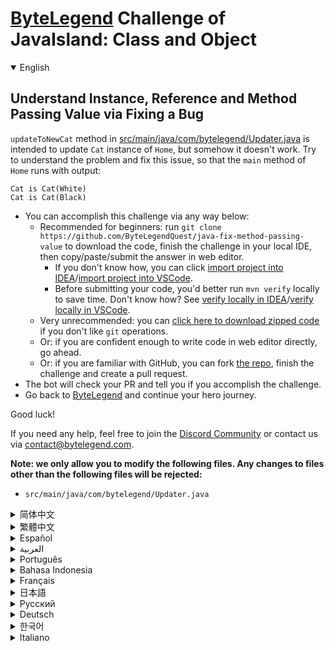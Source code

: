 # [ByteLegend](https://bytelegend.com) Challenge of JavaIsland: Class and Object

<details open='true'>
<summary>English</summary>

## Understand Instance, Reference and Method Passing Value via Fixing a Bug

`updateToNewCat` method in [src/main/java/com/bytelegend/Updater.java](https://github.com/ByteLegendQuest/java-fix-method-passing-value/blob/main/src/main/java/com/bytelegend/Updater.java) is intended to update `Cat` instance of `Home`,
but somehow it doesn't work. Try to understand the problem and fix this issue, so that the `main` method of `Home`
runs with output:

```
Cat is Cat(White)
Cat is Cat(Black)
```

- You can accomplish this challenge via any way below:
  - Recommended for beginners: run `git clone https://github.com/ByteLegendQuest/java-fix-method-passing-value` to download the code,
    finish the challenge in your local IDE, then copy/paste/submit the answer in web editor.
    - If you don't know how, you can click [import project into IDEA](https://github.com/ByteLegendQuest/java-fix-method-passing-value/blob/main/docs/en/clone-and-import.md)/[import project into VSCode](https://github.com/ByteLegendQuest/java-fix-method-passing-value/blob/main/docs/en/clone-and-import-vscode.md).
    - Before submitting your code, you'd better run `mvn verify` locally to save time. Don't know how? See [verify locally in IDEA](https://github.com/ByteLegendQuest/java-fix-method-passing-value/blob/main/docs/en/run-mvn-verify-idea.md)/[verify locally in VSCode](https://github.com/ByteLegendQuest/java-fix-method-passing-value/blob/main/docs/en/run-mvn-verify-vscode.md).
  - Very unrecommended: you can [click here to download zipped code](https://codeload.github.com/ByteLegendQuest/java-fix-method-passing-value/zip/refs/heads/main) if you don't like `git` operations.
  - Or: if you are confident enough to write code in web editor directly, go ahead.
  - Or: if you are familiar with GitHub, you can fork [the repo](https://github.com/ByteLegendQuest/java-fix-method-passing-value), finish the challenge and create a pull request.
- The bot will check your PR and tell you if you accomplish the challenge.
- Go back to [ByteLegend](https://bytelegend.com) and continue your hero journey.

Good luck!

If you need any help, feel free to join the [Discord Community](https://discord.gg/35RreUUGWt) or contact us via [contact@bytelegend.com](mailto:contact@bytelegend.com).

**Note: we only allow you to modify the following files.
Any changes to files other than the following files will be rejected:**

- `src/main/java/com/bytelegend/Updater.java`

</details>

<details>
<summary>简体中文</summary>

## 通过修复一个Bug理解对象<ruby>引用<rt>Reference</rt></ruby>与<ruby>方法传值<rt>Method Passing Value</rt></ruby>

[src/main/java/com/bytelegend/Updater.java](https://github.com/ByteLegendQuest/java-fix-method-passing-value/blob/main/src/main/java/com/bytelegend/Updater.java)的`updateToNewCat`方法尝试将`Home`中的`Cat`对象更新，但是似乎没有生效。
思考一下为什么并修复这个问题，使得`Home`的`main`方法运行输出：

```
Cat is Cat(White)
Cat is Cat(Black)
```

- 你可以使用以下任意一种方法完成挑战：
  - 初学者推荐：运行`git clone https://git.bytelegend.com/ByteLegendQuest/java-fix-method-passing-value`将代码下载到本地，在本地使用IDE调试完成后复制到网页编辑器里提交。
    - 如果你不知道怎么做，可以点击[导入IDEA](https://github.com/ByteLegendQuest/java-fix-method-passing-value/blob/main/docs/zh_hans/clone-and-import.md)/[导入VSCode](https://github.com/ByteLegendQuest/java-fix-method-passing-value/blob/main/docs/zh_hans/clone-and-import-vscode.md)。
    - 在提交之前，你最好先在本地运行`mvn verify`验证一下答案，以节约时间。不知道如何做？请查看[在IDEA中本地验证](https://github.com/ByteLegendQuest/java-fix-method-passing-value/blob/main/docs/zh_hans/run-mvn-verify-idea.md)/[在VSCode中本地验证](https://github.com/ByteLegendQuest/java-fix-method-passing-value/blob/main/docs/zh_hans/run-mvn-verify-vscode.md)。
  - 非常不推荐：如果你实在不喜欢`git`命令行操作，你可以[点击这里直接下载打包好的代码](https://ghcodeload.bytelegend.com/ByteLegendQuest/java-fix-method-passing-value/zip/refs/heads/main)。
  - 或者：如果你非常自信不需要下载代码到本地调试，可以使用网页编辑器直接提交。
  - 或者：如果你对GitHub非常熟悉，你可以fork[这个仓库](https://github.com/ByteLegendQuest/java-fix-method-passing-value)、完成挑战后，创建一个Pull Request。
- 机器人将会检查你的答案，告诉你你是否通过了挑战。
- 回到[字节传说](https://bytelegend.com)，然后继续你的英雄旅程。

祝你好运！

如果你需要任何帮助，欢迎加入官方玩家QQ群（在[首页](https://bytelegend.com)右下角的`联系 & 关于`菜单里可以找到入群方式）或者[Discord社区](https://discord.gg/PvmqK3hF)，或email至[contact@bytelegend.com](mailto:contact@bytelegend.com)。

**注意：我们只允许您修改以下文件，任何对其他文件的修改都会被拒绝：**

- `src/main/java/com/bytelegend/Updater.java`

</details>

<details>
<summary>繁體中文</summary>

通過修復 Bug 了解實例、引用和方法傳遞值
----------------------

[src/main/java/com/bytelegend/Updater.java](https://github.com/ByteLegendQuest/java-fix-method-passing-value/blob/main/src/main/java/com/bytelegend/Updater.java)中的`updateToNewCat`方法旨在更新`Home`的`Cat`實例，但不知何故它不起作用。嘗試了解問題並修復此問題，以便`Home`的`main`方法運行並輸出：

    Cat is Cat(White)
    Cat is Cat(Black)
    

-   您可以通過以下任何方式完成此挑戰：
    -   推薦給初學者：運行`git clone https://github.com/ByteLegendQuest/java-fix-method-passing-value`下載代碼，在本地 IDE 中完成挑戰，然後在網頁編輯器中復制/粘貼/提交答案.
        -   如果你不知道怎麼做，你可以點擊[import project into IDEA](https://github.com/ByteLegendQuest/java-fix-method-passing-value/blob/main/docs/en/clone-and-import.md) / [import project into VSCode](https://github.com/ByteLegendQuest/java-fix-method-passing-value/blob/main/docs/en/clone-and-import-vscode.md) 。
        -   在提交代碼之前，您最好在本地運行`mvn verify`以節省時間。不知道怎麼樣？請參閱[在 IDEA](https://github.com/ByteLegendQuest/java-fix-method-passing-value/blob/main/docs/en/run-mvn-verify-idea.md) [中進行本地驗證/在 VSCode 中進行本地驗證](https://github.com/ByteLegendQuest/java-fix-method-passing-value/blob/main/docs/en/run-mvn-verify-vscode.md)。
    -   非常不推薦：如果你不喜歡`git`操作，可以[點擊這裡下載壓縮代碼](https://codeload.github.com/ByteLegendQuest/java-fix-method-passing-value/zip/refs/heads/main)。
    -   或者：如果您有足夠的信心直接在 Web 編輯器中編寫代碼，請繼續。
    -   或者：如果你熟悉 GitHub，你可以 fork[倉庫](https://github.com/ByteLegendQuest/java-fix-method-passing-value)，完成挑戰並創建一個拉取請求。
-   機器人會檢查你的 PR 並告訴你是否完成了挑戰。
-   回到[ByteLegend](https://bytelegend.com)繼續你的英雄之旅。

祝你好運！

如果您需要任何幫助，請隨時加入[Discord 社區](https://discord.gg/35RreUUGWt)或通過[contact@bytelegend.com](mailto:contact@bytelegend.com)聯繫我們。

**注意：我們只允許您修改以下文件。對以下文件以外的文件的任何更改都將被拒絕：**

-   `src/main/java/com/bytelegend/Updater.java`
</details>

<details>
<summary>Español</summary>

Comprender el valor de transferencia de instancias, referencias y métodos a través de la corrección de un error
---------------------------------------------------------------------------------------------------------------

El método `updateToNewCat` en [src/main/java/com/bytelegend/Updater.java](https://github.com/ByteLegendQuest/java-fix-method-passing-value/blob/main/src/main/java/com/bytelegend/Updater.java) está destinado a actualizar la instancia de `Cat` de `Home` , pero de alguna manera no funciona. Intente comprender el problema y solucione este problema, de modo que el método `main` de `Home` se ejecute con salida:

    Cat is Cat(White)
    Cat is Cat(Black)
    

-   Puede lograr este desafío de cualquier manera a continuación:
    -   Recomendado para principiantes: ejecute `git clone https://github.com/ByteLegendQuest/java-fix-method-passing-value` para descargar el código, finalice el desafío en su IDE local, luego copie/pegue/envíe la respuesta en el editor web .
        -   Si no sabe cómo hacerlo, puede hacer clic en [importar proyecto a IDEA](https://github.com/ByteLegendQuest/java-fix-method-passing-value/blob/main/docs/en/clone-and-import.md) / [importar proyecto a VSCode](https://github.com/ByteLegendQuest/java-fix-method-passing-value/blob/main/docs/en/clone-and-import-vscode.md) .
        -   Antes de enviar su código, es mejor que ejecute `mvn verify` localmente para ahorrar tiempo. ¿No sabes cómo? Ver [verificar localmente en IDEA](https://github.com/ByteLegendQuest/java-fix-method-passing-value/blob/main/docs/en/run-mvn-verify-idea.md) / [verificar localmente en VSCode](https://github.com/ByteLegendQuest/java-fix-method-passing-value/blob/main/docs/en/run-mvn-verify-vscode.md) .
    -   Muy poco recomendado: puede [hacer clic aquí para descargar el código comprimido](https://codeload.github.com/ByteLegendQuest/java-fix-method-passing-value/zip/refs/heads/main) si no le gustan las operaciones de `git` .
    -   O: si tiene la confianza suficiente para escribir código en el editor web directamente, adelante.
    -   O: si está familiarizado con GitHub, puede bifurcar [el repositorio](https://github.com/ByteLegendQuest/java-fix-method-passing-value) , finalizar el desafío y crear una solicitud de extracción.
-   El bot verificará tu PR y te dirá si logras el desafío.
-   Regrese a [ByteLegend](https://bytelegend.com) y continúe su viaje de héroe.

¡Buena suerte!

Si necesita ayuda, no dude en unirse a la [comunidad de Discord](https://discord.gg/35RreUUGWt) o contáctenos a través de [contact@bytelegend.com](mailto:contact@bytelegend.com) .

**Nota: solo le permitimos modificar los siguientes archivos. Cualquier cambio en los archivos que no sean los siguientes archivos será rechazado:**

-   `src/main/java/com/bytelegend/Updater.java`
</details>

<details>
<summary>العربية</summary>

فهم قيمة المثيل والمرجع وطريقة تمرير من خلال إصلاح الخلل
--------------------------------------------------------

تم تصميم طريقة `updateToNewCat` في [src / main / java / com / bytelegend / Updater.java](https://github.com/ByteLegendQuest/java-fix-method-passing-value/blob/main/src/main/java/com/bytelegend/Updater.java) لتحديث نسخة `Cat` من `Home` ، لكنها لا تعمل بطريقة ما. حاول فهم المشكلة وإصلاح هذه المشكلة ، بحيث تعمل الطريقة `main` للصفحة `Home` مع الإخراج:

 `Cat is Cat(White) Cat is Cat(Black)`

-   يمكنك إنجاز هذا التحدي بأي طريقة أدناه:
    -   موصى به للمبتدئين: قم بتشغيل `git clone https://github.com/ByteLegendQuest/java-fix-method-passing-value` لتنزيل الكود ، وإنهاء التحدي في IDE المحلي الخاص بك ، ثم نسخ / لصق / إرسال الإجابة في محرر الويب .
        -   إذا كنت لا تعرف كيف يمكنك النقر فوق [استيراد مشروع إلى IDEA](https://github.com/ByteLegendQuest/java-fix-method-passing-value/blob/main/docs/en/clone-and-import.md) / [استيراد مشروع إلى VSCode](https://github.com/ByteLegendQuest/java-fix-method-passing-value/blob/main/docs/en/clone-and-import-vscode.md) .
        -   قبل إرسال التعليمات البرمجية الخاصة بك ، من الأفضل تشغيل `mvn verify` محليًا لتوفير الوقت. لا أعرف كيف؟ انظر [التحقق محليًا في IDEA](https://github.com/ByteLegendQuest/java-fix-method-passing-value/blob/main/docs/en/run-mvn-verify-idea.md) / [تحقق محليًا في VSCode](https://github.com/ByteLegendQuest/java-fix-method-passing-value/blob/main/docs/en/run-mvn-verify-vscode.md) .
    -   غير موصى به على الإطلاق: يمكنك [النقر هنا لتنزيل رمز مضغوط](https://codeload.github.com/ByteLegendQuest/java-fix-method-passing-value/zip/refs/heads/main) إذا كنت لا تحب عمليات `git` .
    -   أو: إذا كنت واثقًا بدرجة كافية لكتابة التعليمات البرمجية في محرر الويب مباشرةً ، فابدأ.
    -   أو: إذا كنت معتادًا على GitHub ، فيمكنك تفرع [الريبو](https://github.com/ByteLegendQuest/java-fix-method-passing-value) وإنهاء التحدي وإنشاء طلب سحب.
-   سيتحقق الروبوت من العلاقات العامة الخاصة بك ويخبرك إذا أنجزت التحدي.
-   ارجع إلى [ByteLegend وتابع](https://bytelegend.com) رحلة بطلك.

حظ سعيد!

إذا كنت بحاجة إلى أي مساعدة ، فلا تتردد في الانضمام إلى [مجتمع Discord](https://discord.gg/35RreUUGWt) أو الاتصال بنا عبر [contact@bytelegend.com](mailto:contact@bytelegend.com) .

**ملاحظة: نسمح لك فقط بتعديل الملفات التالية. سيتم رفض أي تغييرات يتم إجراؤها على الملفات بخلاف الملفات التالية:**

-   `src/main/java/com/bytelegend/Updater.java`
</details>

<details>
<summary>Português</summary>

Entenda o valor da instância, referência e método de passagem por meio da correção de um bug
--------------------------------------------------------------------------------------------

O método `updateToNewCat` em [src/main/java/com/bytelegend/Updater.java](https://github.com/ByteLegendQuest/java-fix-method-passing-value/blob/main/src/main/java/com/bytelegend/Updater.java) destina-se a atualizar a instância `Cat` de `Home` , mas de alguma forma não funciona. Tente entender o problema e corrigir esse problema, para que o método `main` do `Home` seja executado com saída:

    Cat is Cat(White)
    Cat is Cat(Black)
    

-   Você pode realizar este desafio de qualquer maneira abaixo:
    -   Recomendado para iniciantes: execute `git clone https://github.com/ByteLegendQuest/java-fix-method-passing-value` para baixar o código, conclua o desafio em seu IDE local e copie/cole/envie a resposta no editor da web .
        -   Se você não sabe como, você pode clicar em [import project into IDEA](https://github.com/ByteLegendQuest/java-fix-method-passing-value/blob/main/docs/en/clone-and-import.md) / [import project into VSCode](https://github.com/ByteLegendQuest/java-fix-method-passing-value/blob/main/docs/en/clone-and-import-vscode.md) .
        -   Antes de enviar seu código, é melhor você executar `mvn verify` localmente para economizar tempo. Não sei como? Consulte [verificar localmente em IDEA](https://github.com/ByteLegendQuest/java-fix-method-passing-value/blob/main/docs/en/run-mvn-verify-idea.md) / [verificar localmente em VSCode](https://github.com/ByteLegendQuest/java-fix-method-passing-value/blob/main/docs/en/run-mvn-verify-vscode.md) .
    -   Muito não recomendado: você pode [clicar aqui para baixar o código zipado](https://codeload.github.com/ByteLegendQuest/java-fix-method-passing-value/zip/refs/heads/main) se não gostar das operações do `git` .
    -   Ou: se você estiver confiante o suficiente para escrever código diretamente no editor da web, vá em frente.
    -   Ou: se você estiver familiarizado com o GitHub, você pode fazer o fork [do repo](https://github.com/ByteLegendQuest/java-fix-method-passing-value) , finalizar o desafio e criar uma pull request.
-   O bot verificará seu PR e informará se você cumprir o desafio.
-   Volte para [ByteLegend](https://bytelegend.com) e continue sua jornada de herói.

Boa sorte!

Se precisar de ajuda, sinta-se à vontade para se juntar à [Comunidade Discord](https://discord.gg/35RreUUGWt) ou entre em contato conosco via [contact@bytelegend.com](mailto:contact@bytelegend.com) .

**Nota: só permitimos que você modifique os seguintes arquivos. Quaisquer alterações em arquivos que não sejam os arquivos a seguir serão rejeitadas:**

-   `src/main/java/com/bytelegend/Updater.java`
</details>

<details>
<summary>Bahasa Indonesia</summary>

Memahami Instance, Referensi, dan Metode Melewati Nilai melalui Memperbaiki Bug
-------------------------------------------------------------------------------

metode `updateToNewCat` di [src/main/Java/com/bytelegend/Updater.java](https://github.com/ByteLegendQuest/java-fix-method-passing-value/blob/main/src/main/java/com/bytelegend/Updater.java) dimaksudkan untuk memperbarui instance `Cat` dari `Home` , tetapi entah bagaimana itu tidak berhasil. Cobalah untuk memahami masalahnya dan perbaiki masalah ini, sehingga metode `main` `Home` berjalan dengan output:

    Cat is Cat(White)
    Cat is Cat(Black)
    

-   Anda dapat menyelesaikan tantangan ini melalui cara apa pun di bawah ini:
    -   Direkomendasikan untuk pemula: jalankan `git clone https://github.com/ByteLegendQuest/java-fix-method-passing-value` untuk mengunduh kode, selesaikan tantangan di IDE lokal Anda, lalu salin/tempel/kirim jawabannya di editor web .
        -   Jika Anda tidak tahu caranya, Anda bisa mengklik [import project into IDEA](https://github.com/ByteLegendQuest/java-fix-method-passing-value/blob/main/docs/en/clone-and-import.md) / [import project into VSCode](https://github.com/ByteLegendQuest/java-fix-method-passing-value/blob/main/docs/en/clone-and-import-vscode.md) .
        -   Sebelum mengirimkan kode Anda, Anda sebaiknya menjalankan `mvn verify` secara lokal untuk menghemat waktu. Tidak tahu bagaimana? Lihat [verifikasi secara lokal di IDEA](https://github.com/ByteLegendQuest/java-fix-method-passing-value/blob/main/docs/en/run-mvn-verify-idea.md) / [verifikasi secara lokal di VSCode](https://github.com/ByteLegendQuest/java-fix-method-passing-value/blob/main/docs/en/run-mvn-verify-vscode.md) .
    -   Sangat tidak direkomendasikan: Anda dapat [mengklik di sini untuk mengunduh kode zip](https://codeload.github.com/ByteLegendQuest/java-fix-method-passing-value/zip/refs/heads/main) jika Anda tidak menyukai operasi `git` .
    -   Atau: jika Anda cukup percaya diri untuk menulis kode di editor web secara langsung, silakan.
    -   Atau: jika Anda terbiasa dengan GitHub, Anda dapat melakukan fork [repo](https://github.com/ByteLegendQuest/java-fix-method-passing-value) , menyelesaikan tantangan, dan membuat permintaan tarik.
-   Bot akan memeriksa PR Anda dan memberi tahu Anda jika Anda menyelesaikan tantangan.
-   Kembali ke [ByteLegend](https://bytelegend.com) dan lanjutkan perjalanan pahlawan Anda.

Semoga beruntung!

Jika Anda memerlukan bantuan, jangan ragu untuk bergabung dengan [Komunitas Discord](https://discord.gg/35RreUUGWt) atau hubungi kami melalui [contact@bytelegend.com](mailto:contact@bytelegend.com) .

**Catatan: kami hanya mengizinkan Anda untuk mengubah file berikut. Setiap perubahan pada file selain file berikut akan ditolak:**

-   `src/main/java/com/bytelegend/Updater.java`
</details>

<details>
<summary>Français</summary>

Comprendre l'instance, la référence et la valeur de transmission de méthode via la correction d'un bogue
--------------------------------------------------------------------------------------------------------

La méthode `updateToNewCat` dans [src/main/java/com/bytelegend/Updater.java](https://github.com/ByteLegendQuest/java-fix-method-passing-value/blob/main/src/main/java/com/bytelegend/Updater.java) est destinée à mettre à jour l'instance `Cat` de `Home` , mais cela ne fonctionne pas. Essayez de comprendre le problème et de résoudre ce problème, afin que la méthode `main` de `Home` s'exécute avec la sortie :

    Cat is Cat(White)
    Cat is Cat(Black)
    

-   Vous pouvez accomplir ce défi de n'importe quelle manière ci-dessous:
    -   Recommandé pour les débutants : exécutez `git clone https://github.com/ByteLegendQuest/java-fix-method-passing-value` pour télécharger le code, terminez le défi dans votre IDE local, puis copiez/collez/soumettez la réponse dans l'éditeur Web .
        -   Si vous ne savez pas comment, vous pouvez cliquer sur [importer le projet dans IDEA](https://github.com/ByteLegendQuest/java-fix-method-passing-value/blob/main/docs/en/clone-and-import.md) / [importer le projet dans VSCode](https://github.com/ByteLegendQuest/java-fix-method-passing-value/blob/main/docs/en/clone-and-import-vscode.md) .
        -   Avant de soumettre votre code, vous feriez mieux d'exécuter `mvn verify` localement pour gagner du temps. Vous ne savez pas comment ? Voir [vérifier localement dans IDEA](https://github.com/ByteLegendQuest/java-fix-method-passing-value/blob/main/docs/en/run-mvn-verify-idea.md) / [vérifier localement dans VSCode](https://github.com/ByteLegendQuest/java-fix-method-passing-value/blob/main/docs/en/run-mvn-verify-vscode.md) .
    -   Très déconseillé : vous pouvez [cliquer ici pour télécharger le code compressé](https://codeload.github.com/ByteLegendQuest/java-fix-method-passing-value/zip/refs/heads/main) si vous n'aimez pas les opérations `git` .
    -   Ou : si vous êtes suffisamment confiant pour écrire du code directement dans l'éditeur Web, continuez.
    -   Ou : si vous êtes familier avec GitHub, vous pouvez forker [le dépôt](https://github.com/ByteLegendQuest/java-fix-method-passing-value) , terminer le défi et créer une demande d'extraction.
-   Le bot vérifiera votre PR et vous dira si vous accomplissez le défi.
-   Retournez à [ByteLegend](https://bytelegend.com) et continuez votre voyage de héros.

Bonne chance!

Si vous avez besoin d'aide, n'hésitez pas à rejoindre la [communauté Discord](https://discord.gg/35RreUUGWt) ou à nous contacter via [contact@bytelegend.com](mailto:contact@bytelegend.com) .

**Remarque : nous vous autorisons uniquement à modifier les fichiers suivants. Toute modification de fichiers autres que les fichiers suivants sera rejetée :**

-   `src/main/java/com/bytelegend/Updater.java`
</details>

<details>
<summary>日本語</summary>

バグの修正によるインスタンス、参照、メソッドの受け渡しの値を理解する
----------------------------------

[src / main / java / com / bytelegend / Updater.javaのupdateToNewCatメソッド](https://github.com/ByteLegendQuest/java-fix-method-passing-value/blob/main/src/main/java/com/bytelegend/Updater.java)`updateToNewCat` 、 `Home`の`Cat`インスタンスを更新することを目的としていますが、どういうわけか機能しません。問題を理解してこの問題を修正し、 `Home`の`main`メソッドが出力で実行されるようにしてください。

    Cat is Cat(White)
    Cat is Cat(Black)
    

-   この課題は、以下のいずれかの方法で達成できます。
    -   初心者に推奨： `git clone https://github.com/ByteLegendQuest/java-fix-method-passing-value`を実行してコードをダウンロードし、ローカルIDEでチャレンジを終了してから、Webエディターで回答をコピー/貼り付け/送信します。
        -   方法がわからない場合は、\[ [プロジェクトをIDEAにインポート](https://github.com/ByteLegendQuest/java-fix-method-passing-value/blob/main/docs/en/clone-and-import.md)\]/\[ [プロジェクトをVSCodeにインポート](https://github.com/ByteLegendQuest/java-fix-method-passing-value/blob/main/docs/en/clone-and-import-vscode.md)\]をクリックできます。
        -   コードを送信する前に、時間を節約するためにローカルで`mvn verify`実行することをお勧めします。方法がわかりませんか？ [IDEAでローカルに](https://github.com/ByteLegendQuest/java-fix-method-passing-value/blob/main/docs/en/run-mvn-verify-idea.md)[検証する/VSCodeでローカルに](https://github.com/ByteLegendQuest/java-fix-method-passing-value/blob/main/docs/en/run-mvn-verify-vscode.md)検証するを参照してください。
    -   非常に推奨されていません`git`操作が気に入らない場合は、 [ここをクリックしてzipコードをダウンロード](https://codeload.github.com/ByteLegendQuest/java-fix-method-passing-value/zip/refs/heads/main)できます。
    -   または：Webエディターで直接コードを記述できる自信がある場合は、先に進んでください。
    -   または：GitHubに精通している場合は[、リポジトリ](https://github.com/ByteLegendQuest/java-fix-method-passing-value)をフォークしてチャレンジを終了し、プルリクエストを作成できます。
-   ボットはPRをチェックし、チャレンジを達成したかどうかを通知します。
-   [ByteLegend](https://bytelegend.com)に戻り、ヒーローの旅を続けてください。

幸運を！

ヘルプが必要な場合は、 [Discordコミュニティ](https://discord.gg/35RreUUGWt)に参加するか、contact [@bytelegend.com](mailto:contact@bytelegend.com)からお問い合わせください。

**注：変更できるのは次のファイルのみです。次のファイル以外のファイルへの変更は拒否されます。**

-   `src/main/java/com/bytelegend/Updater.java`
</details>

<details>
<summary>Русский</summary>

Понимание экземпляра, ссылки и значения передачи метода через исправление ошибки
--------------------------------------------------------------------------------

Метод `updateToNewCat` в [src/main/java/com/bytelegend/Updater.java](https://github.com/ByteLegendQuest/java-fix-method-passing-value/blob/main/src/main/java/com/bytelegend/Updater.java) предназначен для обновления экземпляра `Cat` в `Home` , но почему-то он не работает. Попытайтесь понять проблему и исправить эту проблему, чтобы `main` метод `Home` работал с выводом:

    Cat is Cat(White)
    Cat is Cat(Black)
    

-   Вы можете выполнить эту задачу любым способом, указанным ниже:
    -   Рекомендуется для начинающих: запустите `git clone https://github.com/ByteLegendQuest/java-fix-method-passing-value` , чтобы загрузить код, завершите задание в локальной среде IDE, затем скопируйте/вставьте/отправьте ответ в веб-редакторе. .
        -   Если вы не знаете как, вы можете нажать [импортировать проект в IDEA](https://github.com/ByteLegendQuest/java-fix-method-passing-value/blob/main/docs/en/clone-and-import.md) / [импортировать проект в VSCode](https://github.com/ByteLegendQuest/java-fix-method-passing-value/blob/main/docs/en/clone-and-import-vscode.md) .
        -   Перед отправкой кода вам лучше запустить `mvn verify` локально, чтобы сэкономить время. Не знаете как? См. « [Проверить локально в IDEA](https://github.com/ByteLegendQuest/java-fix-method-passing-value/blob/main/docs/en/run-mvn-verify-idea.md) / [проверить локально в VSCode»](https://github.com/ByteLegendQuest/java-fix-method-passing-value/blob/main/docs/en/run-mvn-verify-vscode.md) .
    -   Крайне не рекомендуется: вы можете [нажать здесь, чтобы загрузить заархивированный код](https://codeload.github.com/ByteLegendQuest/java-fix-method-passing-value/zip/refs/heads/main) , если вам не нравятся операции `git` .
    -   Или: если вы достаточно уверены, чтобы писать код напрямую в веб-редакторе, вперед.
    -   Или: если вы знакомы с GitHub, вы можете разветвить [репозиторий](https://github.com/ByteLegendQuest/java-fix-method-passing-value) , выполнить задание и создать запрос на включение.
-   Бот проверит ваш PR и сообщит, выполнили ли вы задание.
-   Вернитесь в [ByteLegend](https://bytelegend.com) и продолжайте свое героическое путешествие.

Удачи!

Если вам нужна помощь, присоединяйтесь к [сообществу Discord](https://discord.gg/35RreUUGWt) или свяжитесь с нами по [адресу contact@bytelegend.com](mailto:contact@bytelegend.com) .

**Примечание: мы разрешаем вам изменять только следующие файлы. Любые изменения в файлах, кроме следующих файлов, будут отклонены:**

-   `src/main/java/com/bytelegend/Updater.java`
</details>

<details>
<summary>Deutsch</summary>

Verstehen Sie den Instanz-, Referenz- und Methodenübergabewert durch Beheben eines Fehlers
------------------------------------------------------------------------------------------

Die Methode `updateToNewCat` in [src/main/java/com/bytelegend/Updater.java](https://github.com/ByteLegendQuest/java-fix-method-passing-value/blob/main/src/main/java/com/bytelegend/Updater.java) soll die `Cat` -Instanz von `Home` aktualisieren, aber irgendwie funktioniert es nicht. Versuchen Sie, das Problem zu verstehen und dieses Problem zu beheben, damit die `main` von `Home` mit der Ausgabe ausgeführt wird:

    Cat is Cat(White)
    Cat is Cat(Black)
    

-   Sie können diese Herausforderung auf eine der folgenden Arten meistern:
    -   Empfohlen für Anfänger: Führen Sie `git clone https://github.com/ByteLegendQuest/java-fix-method-passing-value` aus, um den Code herunterzuladen, beenden Sie die Herausforderung in Ihrer lokalen IDE und kopieren/fügen Sie dann die Antwort im Web-Editor ein/übermitteln Sie sie .
        -   Wenn Sie nicht wissen wie, können Sie auf [Projekt in IDEA](https://github.com/ByteLegendQuest/java-fix-method-passing-value/blob/main/docs/en/clone-and-import.md) [importieren / Projekt in VSCode importieren klicken](https://github.com/ByteLegendQuest/java-fix-method-passing-value/blob/main/docs/en/clone-and-import-vscode.md) .
        -   Bevor Sie Ihren Code einreichen, sollten Sie `mvn verify` besser lokal ausführen, um Zeit zu sparen. Sie wissen nicht wie? Siehe [Lokal verifizieren in IDEA](https://github.com/ByteLegendQuest/java-fix-method-passing-value/blob/main/docs/en/run-mvn-verify-idea.md) / [Lokal verifizieren in VSCode](https://github.com/ByteLegendQuest/java-fix-method-passing-value/blob/main/docs/en/run-mvn-verify-vscode.md) .
    -   Sehr nicht zu empfehlen: Sie können [hier klicken, um den gezippten Code herunterzuladen,](https://codeload.github.com/ByteLegendQuest/java-fix-method-passing-value/zip/refs/heads/main) wenn Sie `git` -Operationen nicht mögen.
    -   Oder: Wenn Sie sicher genug sind, Code direkt im Web-Editor zu schreiben, fahren Sie fort.
    -   Oder: Wenn Sie mit GitHub vertraut sind, können Sie [das Repo forken](https://github.com/ByteLegendQuest/java-fix-method-passing-value) , die Challenge beenden und einen Pull-Request erstellen.
-   Der Bot überprüft Ihre PR und teilt Ihnen mit, ob Sie die Herausforderung meistern.
-   Gehen Sie zurück zu [ByteLegend](https://bytelegend.com) und setzen Sie Ihre Heldenreise fort.

Viel Glück!

Wenn Sie Hilfe benötigen, können Sie sich gerne der [Discord Community](https://discord.gg/35RreUUGWt) anschließen oder uns über [contact@bytelegend.com kontaktieren](mailto:contact@bytelegend.com) .

**Hinweis: Wir erlauben Ihnen nur, die folgenden Dateien zu ändern. Alle Änderungen an anderen Dateien als den folgenden Dateien werden abgelehnt:**

-   `src/main/java/com/bytelegend/Updater.java`
</details>

<details>
<summary>한국어</summary>

버그 수정을 통한 인스턴스, 참조 및 메서드 전달 값 이해
--------------------------------

[src/main/java/com/bytelegend/Updater.java](https://github.com/ByteLegendQuest/java-fix-method-passing-value/blob/main/src/main/java/com/bytelegend/Updater.java) 의 `updateToNewCat` 메소드는 `Home` 의 `Cat` 인스턴스를 업데이트하기 위한 것이지만 어떻게든 작동하지 않습니다. 문제를 이해하고 이 문제를 수정하여 `Home` 의 `main` 방법이 출력과 함께 실행되도록 하십시오.

    Cat is Cat(White)
    Cat is Cat(Black)
    

-   아래 방법을 통해 이 챌린지를 완료할 수 있습니다.
    -   초보자를 위한 권장 사항: `git clone https://github.com/ByteLegendQuest/java-fix-method-passing-value` 를 실행하여 코드를 다운로드하고 로컬 IDE에서 챌린지를 완료한 다음 웹 편집기에서 답변을 복사/붙여넣기/제출합니다. .
        -   방법을 모르는 경우 [프로젝트를 IDEA로](https://github.com/ByteLegendQuest/java-fix-method-passing-value/blob/main/docs/en/clone-and-import.md) [가져오기 / 프로젝트를 VSCode로 가져](https://github.com/ByteLegendQuest/java-fix-method-passing-value/blob/main/docs/en/clone-and-import-vscode.md) 오기를 클릭할 수 있습니다.
        -   코드를 제출하기 전에 시간을 절약하기 위해 로컬에서 `mvn verify` 를 실행하는 것이 좋습니다. 방법을 모르십니까? [IDEA에서 로컬로](https://github.com/ByteLegendQuest/java-fix-method-passing-value/blob/main/docs/en/run-mvn-verify-idea.md) [확인/VSCode에서 로컬로](https://github.com/ByteLegendQuest/java-fix-method-passing-value/blob/main/docs/en/run-mvn-verify-vscode.md) 확인을 참조하세요.
    -   매우 권장하지 않음: `git` 작업이 마음에 들지 않으면 [여기를 클릭하여 압축 코드를 다운로드](https://codeload.github.com/ByteLegendQuest/java-fix-method-passing-value/zip/refs/heads/main) 할 수 있습니다.
    -   또는 웹 편집기에서 직접 코드를 작성할 만큼 자신이 있다면 계속 진행하십시오.
    -   또는 GitHub에 익숙하다면 리포지토리를 분기 [하고](https://github.com/ByteLegendQuest/java-fix-method-passing-value) 챌린지를 완료하고 풀 요청을 생성할 수 있습니다.
-   봇은 PR을 확인하고 도전 과제를 달성했는지 알려줍니다.
-   [ByteLegend](https://bytelegend.com) 로 돌아가 영웅 여정을 계속하세요.

행운을 빕니다!

도움이 필요하면 언제든지 [Discord 커뮤니티](https://discord.gg/35RreUUGWt) 에 가입하거나 [contact@bytelegend.com](mailto:contact@bytelegend.com) 을 통해 문의하세요.

**참고: 다음 파일만 수정할 수 있습니다. 다음 파일 이외의 파일에 대한 변경 사항은 거부됩니다.**

-   `src/main/java/com/bytelegend/Updater.java`
</details>

<details>
<summary>Italiano</summary>

Comprendere il valore di passaggio di istanze, riferimenti e metodi tramite la correzione di un bug
---------------------------------------------------------------------------------------------------

`updateToNewCat` metodo in [src/main/java/com/bytelegend/Updater.java ha](https://github.com/ByteLegendQuest/java-fix-method-passing-value/blob/main/src/main/java/com/bytelegend/Updater.java) lo scopo di aggiornare l'istanza `Cat` di `Home` , ma in qualche modo non funziona. Prova a capire il problema e risolvi questo problema, in modo che il metodo `main` di `Home` venga eseguito con output:

    Cat is Cat(White)
    Cat is Cat(Black)
    

-   Puoi portare a termine questa sfida in qualsiasi modo di seguito:
    -   Consigliato per i principianti: esegui `git clone https://github.com/ByteLegendQuest/java-fix-method-passing-value` per scaricare il codice, completa la sfida nel tuo IDE locale, quindi copia/incolla/invia la risposta nell'editor web .
        -   Se non sai come fare, puoi fare clic su [importa progetto in IDEA](https://github.com/ByteLegendQuest/java-fix-method-passing-value/blob/main/docs/en/clone-and-import.md) / [importa progetto in VSCode](https://github.com/ByteLegendQuest/java-fix-method-passing-value/blob/main/docs/en/clone-and-import-vscode.md) .
        -   Prima di inviare il codice, è meglio eseguire `mvn verify` in locale per risparmiare tempo. Non sai come? Vedere [verifica in locale in IDEA](https://github.com/ByteLegendQuest/java-fix-method-passing-value/blob/main/docs/en/run-mvn-verify-idea.md) / [verifica in locale in VSCode](https://github.com/ByteLegendQuest/java-fix-method-passing-value/blob/main/docs/en/run-mvn-verify-vscode.md) .
    -   Molto sconsigliato: puoi fare [clic qui per scaricare il codice zippato](https://codeload.github.com/ByteLegendQuest/java-fix-method-passing-value/zip/refs/heads/main) se non ti piacciono le operazioni `git` .
    -   Oppure: se sei abbastanza sicuro da scrivere il codice direttamente nell'editor web, vai avanti.
    -   Oppure: se hai familiarità con GitHub, puoi eseguire il fork [del repository](https://github.com/ByteLegendQuest/java-fix-method-passing-value) , completare la sfida e creare una richiesta pull.
-   Il bot controllerà il tuo PR e ti dirà se hai superato la sfida.
-   Torna a [ByteLegend](https://bytelegend.com) e continua il tuo viaggio da eroe.

Buona fortuna!

Se hai bisogno di aiuto, non esitare a unirti alla [community di Discord](https://discord.gg/35RreUUGWt) o contattaci tramite [contact@bytelegend.com](mailto:contact@bytelegend.com) .

**Nota: ti permettiamo solo di modificare i seguenti file. Eventuali modifiche ai file diversi dai seguenti file verranno rifiutate:**

-   `src/main/java/com/bytelegend/Updater.java`
</details>
